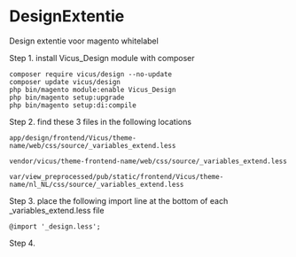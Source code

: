 # DesignExtentie
Design extentie voor magento whitelabel


Step 1. install Vicus_Design module with composer

    composer require vicus/design --no-update
    composer update vicus/design
    php bin/magento module:enable Vicus_Design
    php bin/magento setup:upgrade
    php bin/magento setup:di:compile


Step 2. find these 3 files in the following locations

    app/design/frontend/Vicus/theme-name/web/css/source/_variables_extend.less 
    
    vendor/vicus/theme-frontend-name/web/css/source/_variables_extend.less	

    var/view_preprocessed/pub/static/frontend/Vicus/theme-name/nl_NL/css/source/_variables_extend.less


Step 3. place the following import line at the bottom of each _variables_extend.less file

    @import '_design.less';

Step 4. 
